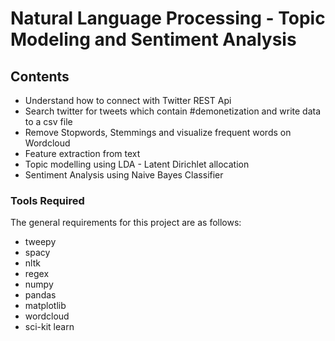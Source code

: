 # Natural Language Processing - Topic Modeling and Sentiment Analysis


## Contents

- Understand how to connect with Twitter REST Api
- Search twitter for tweets which contain #demonetization and write data to a csv file
- Remove Stopwords, Stemmings and visualize frequent words on Wordcloud
- Feature extraction from text
- Topic modelling using LDA - Latent Dirichlet allocation
- Sentiment Analysis using Naive Bayes Classifier

### Tools Required
The general requirements for this project are as follows:
- tweepy
- spacy
- nltk
- regex
- numpy
- pandas
- matplotlib
- wordcloud
- sci-kit learn

